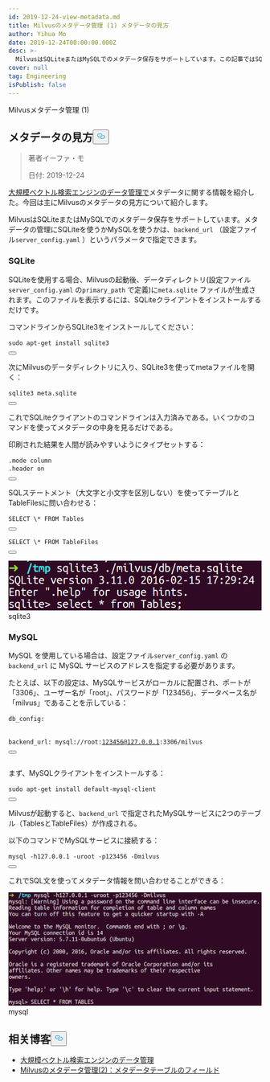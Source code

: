 ```yaml
---
id: 2019-12-24-view-metadata.md
title: Milvusのメタデータ管理 (1) メタデータの見方
author: Yihua Mo
date: 2019-12-24T00:00:00.000Z
desc: >-
  MilvusはSQLiteまたはMySQLでのメタデータ保存をサポートしています。この記事ではSQLiteとMySQLを使ったメタデータの表示方法を紹介します。
cover: null
tag: Engineering
isPublish: false
---
```

<custom-h1>Milvusメタデータ管理 (1)</custom-h1><h2 id="How-to-View-Metadata" class="common-anchor-header">メタデータの見方<button data-href="#How-to-View-Metadata" class="anchor-icon" translate="no">
      <svg translate="no"
        aria-hidden="true"
        focusable="false"
        height="20"
        version="1.1"
        viewBox="0 0 16 16"
        width="16"
      >
        <path
          fill="#0092E4"
          fill-rule="evenodd"
          d="M4 9h1v1H4c-1.5 0-3-1.69-3-3.5S2.55 3 4 3h4c1.45 0 3 1.69 3 3.5 0 1.41-.91 2.72-2 3.25V8.59c.58-.45 1-1.27 1-2.09C10 5.22 8.98 4 8 4H4c-.98 0-2 1.22-2 2.5S3 9 4 9zm9-3h-1v1h1c1 0 2 1.22 2 2.5S13.98 12 13 12H9c-.98 0-2-1.22-2-2.5 0-.83.42-1.64 1-2.09V6.25c-1.09.53-2 1.84-2 3.25C6 11.31 7.55 13 9 13h4c1.45 0 3-1.69 3-3.5S14.5 6 13 6z"
        ></path>
      </svg>
    </button></h2><blockquote>
<p>著者イーファ・モ</p>
<p>日付: 2019-12-24</p>
</blockquote>
<p><a href="https://medium.com/@milvusio/managing-data-in-massive-scale-vector-search-engine-db2e8941ce2f">大規模ベクトル検索エンジンのデータ管理で</a>メタデータに関する情報を紹介した。今回は主にMilvusのメタデータの見方について紹介します。</p>
<p>MilvusはSQLiteまたはMySQLでのメタデータ保存をサポートしています。メタデータの管理にSQLiteを使うかMySQLを使うかは、<code translate="no">backend_url</code> （設定ファイル<code translate="no">server_config.yaml</code> ）というパラメータで指定できます。</p>
<h3 id="SQLite" class="common-anchor-header">SQLite</h3><p>SQLiteを使用する場合、Milvusの起動後、データディレクトリ(設定ファイル<code translate="no">server_config.yaml</code> の<code translate="no">primary_path</code> で定義)に<code translate="no">meta.sqlite</code> ファイルが生成されます。このファイルを表示するには、SQLiteクライアントをインストールするだけです。</p>
<p>コマンドラインからSQLite3をインストールしてください：</p>
<pre><code translate="no" class="language-shell"><span class="hljs-built_in">sudo</span> apt-get install sqlite3
<button class="copy-code-btn"></button></code></pre>
<p>次にMilvusのデータディレクトリに入り、SQLite3を使ってmetaファイルを開く：</p>
<pre><code translate="no" class="language-shell">sqlite3 meta.sqlite
<button class="copy-code-btn"></button></code></pre>
<p>これでSQLiteクライアントのコマンドラインは入力済みである。いくつかのコマンドを使ってメタデータの中身を見るだけである。</p>
<p>印刷された結果を人間が読みやすいようにタイプセットする：</p>
<pre><code translate="no" class="language-sql">.mode column
.header <span class="hljs-keyword">on</span>
<button class="copy-code-btn"></button></code></pre>
<p>SQLステートメント（大文字と小文字を区別しない）を使ってテーブルとTableFilesに問い合わせる：</p>
<pre><code translate="no" class="language-sql">SELECT \* FROM Tables
<button class="copy-code-btn"></button></code></pre>
<pre><code translate="no" class="language-sql">SELECT \* FROM TableFiles
<button class="copy-code-btn"></button></code></pre>
<p>
  
   <span class="img-wrapper"> <img translate="no" src="https://raw.githubusercontent.com/milvus-io/community/master/blog/assets/metadata/sqlite3.png" alt="sqlite3" class="doc-image" id="sqlite3" />
   </span> <span class="img-wrapper"> <span>sqlite3</span> </span></p>
<h3 id="MySQL" class="common-anchor-header">MySQL</h3><p>MySQL を使用している場合は、設定ファイル<code translate="no">server_config.yaml</code> の<code translate="no">backend_url</code> に MySQL サービスのアドレスを指定する必要があります。</p>
<p>たとえば、以下の設定は、MySQLサービスがローカルに配置され、ポートが「3306」、ユーザー名が「root」、パスワードが「123456」、データベース名が「milvus」であることを示している：</p>
<pre><code translate="no">db_config:

   backend_url: mysql://root:123456@127.0.0.1:3306/milvus
<button class="copy-code-btn"></button></code></pre>
<p>まず、MySQLクライアントをインストールする：</p>
<pre><code translate="no" class="language-shell">sudo apt-<span class="hljs-keyword">get</span> install <span class="hljs-literal">default</span>-mysql-client
<button class="copy-code-btn"></button></code></pre>
<p>Milvusが起動すると、<code translate="no">backend_url</code> で指定されたMySQLサービスに2つのテーブル（TablesとTableFiles）が作成される。</p>
<p>以下のコマンドでMySQLサービスに接続する：</p>
<pre><code translate="no" class="language-shell">mysql -h127.0.0.1 -uroot -p123456 -Dmilvus
<button class="copy-code-btn"></button></code></pre>
<p>これでSQL文を使ってメタデータ情報を問い合わせることができる：</p>
<p>
  
   <span class="img-wrapper"> <img translate="no" src="https://raw.githubusercontent.com/milvus-io/community/master/blog/assets/metadata/mysql.png" alt="mysql" class="doc-image" id="mysql" />
   </span> <span class="img-wrapper"> <span>mysql</span> </span></p>
<h2 id="相关博客" class="common-anchor-header">相关博客<button data-href="#相关博客" class="anchor-icon" translate="no">
      <svg translate="no"
        aria-hidden="true"
        focusable="false"
        height="20"
        version="1.1"
        viewBox="0 0 16 16"
        width="16"
      >
        <path
          fill="#0092E4"
          fill-rule="evenodd"
          d="M4 9h1v1H4c-1.5 0-3-1.69-3-3.5S2.55 3 4 3h4c1.45 0 3 1.69 3 3.5 0 1.41-.91 2.72-2 3.25V8.59c.58-.45 1-1.27 1-2.09C10 5.22 8.98 4 8 4H4c-.98 0-2 1.22-2 2.5S3 9 4 9zm9-3h-1v1h1c1 0 2 1.22 2 2.5S13.98 12 13 12H9c-.98 0-2-1.22-2-2.5 0-.83.42-1.64 1-2.09V6.25c-1.09.53-2 1.84-2 3.25C6 11.31 7.55 13 9 13h4c1.45 0 3-1.69 3-3.5S14.5 6 13 6z"
        ></path>
      </svg>
    </button></h2><ul>
<li><a href="https://medium.com/@milvusio/managing-data-in-massive-scale-vector-search-engine-db2e8941ce2f">大規模ベクトル検索エンジンのデータ管理</a></li>
<li><a href="https://medium.com/@milvusio/milvus-metadata-management-2-fields-in-the-metadata-table-3bf0d296ca6d">Milvusのメタデータ管理(2)：メタデータテーブルのフィールド</a></li>
</ul>
